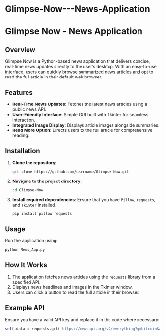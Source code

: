 # Glimpse-Now---News-Application
# Glimpse Now - News Application

## Overview
Glimpse Now is a Python-based news application that delivers concise, real-time news updates directly to the user’s desktop. With an easy-to-use interface, users can quickly browse summarized news articles and opt to read the full article in their default web browser.

## Features
- **Real-Time News Updates**: Fetches the latest news articles using a public news API.
- **User-Friendly Interface**: Simple GUI built with Tkinter for seamless interaction.
- **Integrated Image Display**: Displays article images alongside summaries.
- **Read More Option**: Directs users to the full article for comprehensive reading.

## Installation
1. **Clone the repository**:
   ```bash
   git clone https://github.com/username/Glimpse-Now.git
   ```
2. **Navigate to the project directory**:
   ```bash
   cd Glimpse-Now
   ```
3. **Install required dependencies**:
   Ensure that you have `Pillow`, `requests`, and `Tkinter` installed.
   ```bash
   pip install pillow requests
   ```

## Usage
Run the application using:
```bash
python News_App.py
```

## How It Works
1. The application fetches news articles using the `requests` library from a specified API.
2. Displays news headlines and images in the Tkinter window.
3. Users can click a button to read the full article in their browser.

## Example API
Ensure you have a valid API key and replace it in the code where necessary:
```python
self.data = requests.get('https://newsapi.org/v2/everything?q=bitcoin&apiKey=YOUR_API_KEY').json()
```
